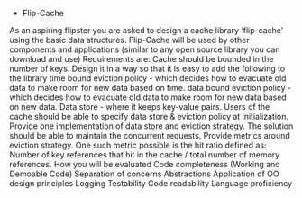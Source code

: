 - Flip-Cache

As an aspiring flipster you are asked to design a cache library ‘flip-cache’ using the basic data
structures.
Flip-Cache will be used by other components and applications (similar to any open source library you
can download and use)
Requirements are:
Cache should be bounded in the number of keys.
Design it in a way so that it is easy to add the following to the library
time bound eviction policy - which decides how to evacuate old data to make room for new data based
on time.
data bound eviction policy - which decides how to evacuate old data to make room for new data based
on new data.
Data store - where it keeps key-value pairs.
Users of the cache should be able to specify data store & eviction policy at initialization.
Provide one implementation of data store and eviction strategy.
The solution should be able to maintain the concurrent requests.
Provide metrics around eviction strategy. One such metric possible is the hit ratio defined as:
Number of key references that hit in the cache / total number of memory references.
How you will be evaluated
Code completeness (Working and Demoable Code)
Separation of concerns
Abstractions
Application of OO design principles
Logging
Testability
Code readability
Language proficiency